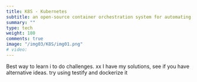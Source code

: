 ```yaml
---
title: K8S - Kubernetes
subtitle: an open-source container orchestration system for automating software deployment, scaling, and management. Originally designed by Google, the project is now maintained by the Cloud Native Computing Foundation.
summary: ""
type: tech
weight: 180
comments: true
image: "/img03/K8S/img01.png"
# video: 
---
```

Best way to learn i to do challenges.  xx
I have my solutions, see if you have alternative ideas.  try using testify and dockerize it
<!--more-->
